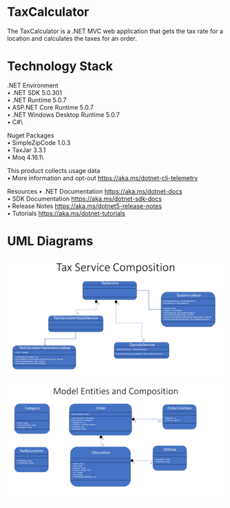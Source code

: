 # TaxCalculator
The TaxCalculator is a .NET MVC web application that gets the tax rate for a location and calculates the taxes for an order.

# Technology Stack
.NET Environment\
    • .NET SDK 5.0.301\
    • .NET Runtime 5.0.7\
    • ASP.NET Core Runtime 5.0.7\
    • .NET Windows Desktop Runtime 5.0.7\
    • C#\

Nuget Packages\
    • SimpleZipCode 1.0.3\
    • TaxJar 3.3.1\
    • Moq 4.16.1\

This product collects usage data\
    • More information and opt-out https://aka.ms/dotnet-cli-telemetry

Resources
    • .NET Documentation https://aka.ms/dotnet-docs \
    • SDK Documentation https://aka.ms/dotnet-sdk-docs \
    • Release Notes https://aka.ms/dotnet5-release-notes \
    • Tutorials https://aka.ms/dotnet-tutorials

# UML Diagrams
![alt text](https://github.com/jshoffner29/TaxCalculator/blob/master/TaxCalculator.Service/Tax%20Service%20Composition.PNG?raw=true)
![alt text](https://github.com/jshoffner29/TaxCalculator/blob/master/TaxCalculator.Service/Model%20Entities%20and%20Composition.PNG?raw=true)
